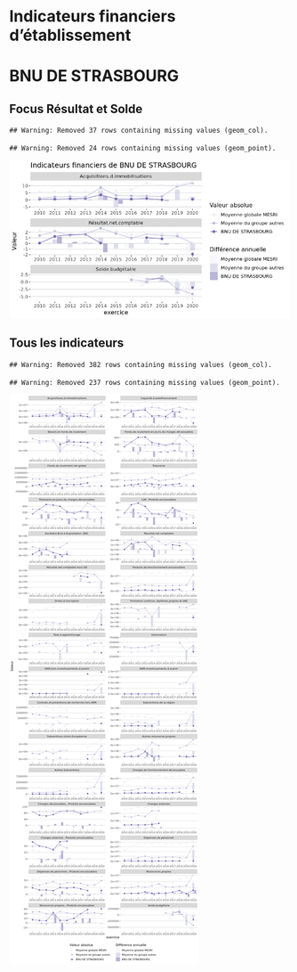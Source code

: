 Indicateurs financiers d’établissement
================

# BNU DE STRASBOURG

## Focus Résultat et Solde

    ## Warning: Removed 37 rows containing missing values (geom_col).

    ## Warning: Removed 24 rows containing missing values (geom_point).

![](bnu_de_strasbourg_files/figure-gfm/etab.focus-1.png)<!-- -->

## Tous les indicateurs

    ## Warning: Removed 382 rows containing missing values (geom_col).

    ## Warning: Removed 237 rows containing missing values (geom_point).

![](bnu_de_strasbourg_files/figure-gfm/etab-1.png)<!-- -->
